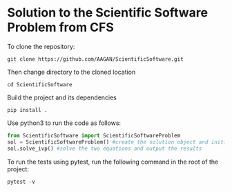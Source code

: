 # Solution to the Scientific Software Problem from CFS

To clone the repository:

```shell
git clone https://github.com/AAGAN/ScientificSoftware.git
```

Then change directory to the cloned location

```shell
cd ScientificSoftware
```

Build the project and its dependencies

```shell
pip install .
```

Use python3 to run the code as follows:

```python
from ScientificSoftware import ScientificSoftwareProblem  
sol = ScientificSoftwareProblem() #create the solution object and initialize
sol.solve_ivp() #solve the two equations and output the results
```

To run the tests using pytest, run the following command in the root of the project:

```shell
pytest -v
```
